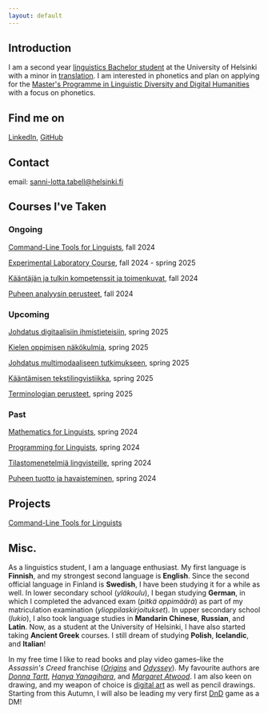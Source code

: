 ```yaml
---
layout: default
---
```


## Introduction

I am a second year [linguistics Bachelor student](https://www.helsinki.fi/fi/koulutusohjelmat/kielten-kandiohjelma/opiskelu/opintosuunnat#lingvistiikka) 
at the University of Helsinki with a minor in [translation](https://studies.helsinki.fi/tutkintorakenne/opintokokonaisuus/otm-ef876837-31d0-44f0-a22d-adb32a8c8868?cpId=hy-lv-74). I am interested in phonetics and plan on applying for the 
[Master's Programme in Linguistic Diversity and Digital Humanities](https://www.helsinki.fi/en/degree-programmes/linguistic-diversity-and-digital-humanities-masters-programme) with a focus on phonetics.


## Find me on

[LinkedIn](https://www.linkedin.com/in/sanni-lotta-tabell-137843243/), [GitHub](https://github.com/sannitabell)

## Contact

email: sanni-lotta.tabell@helsinki.fi 

## Courses I've Taken
### Ongoing

[Command-Line Tools for Linguists](https://studies.helsinki.fi/courses/course-implementation/hy-opt-cur-2425-261401a1-c550-4436-91b9-7edf4a1a3b57), fall 2024

[Experimental Laboratory Course](https://studies.helsinki.fi/courses/course-implementation/hy-opt-cur-2425-67768263-cad9-423e-827e-65cf453f3605), fall 2024 - spring 2025

[Kääntäjän ja tulkin kompetenssit ja toimenkuvat](https://studies.helsinki.fi/kurssit/toteutus/hy-opt-cur-2425-e526b5cb-c20b-462f-a479-f1b8eea8fe09), fall 2024

[Puheen analyysin perusteet](https://studies.helsinki.fi/kurssit/toteutus/otm-f6bb35f3-b2db-485b-8bad-288a1bd5fead), fall 2024

### Upcoming

[Johdatus digitaalisiin ihmistieteisiin](https://studies.helsinki.fi/kurssit/toteutus/hy-opt-cur-2425-3cd28bb6-ab6b-45d1-859e-d4c4b55535d3), spring 2025

[Kielen oppimisen näkökulmia](https://studies.helsinki.fi/kurssit/toteutus/hy-opt-cur-2425-dad61218-59ca-4318-83cf-616746ee6100), spring 2025

[Johdatus multimodaaliseen tutkimukseen](https://studies.helsinki.fi/kurssit/toteutus/hy-opt-cur-2425-e18cff1c-40b2-46f0-b650-1a6a00871ed3), spring 2025

[Kääntämisen tekstilingvistiikka](https://studies.helsinki.fi/kurssit/toteutus/hy-opt-cur-2425-980efaa2-a6c3-43d3-a852-c71187c9c5a5), spring 2025

[Terminologian perusteet](https://studies.helsinki.fi/kurssit/toteutus/hy-opt-cur-2425-83917bc9-a695-4182-b4d5-66be88ba88b5), spring 2025

### Past

[Mathematics for Linguists](https://studies.helsinki.fi/courses/course-implementation/hy-opt-cur-2324-e7622986-09b2-4dee-a67e-ceec2009389d), spring 2024

[Programming for Linguists](https://studies.helsinki.fi/courses/course-implementation/hy-opt-cur-2324-2b1a1c0f-9701-4397-9e19-ab80b0c87af4/KIK-LG208), spring 2024

[Tilastomenetelmiä lingvisteille](https://studies.helsinki.fi/kurssit/toteutus/hy-opt-cur-2324-b0e19397-66f9-4889-8375-4aa61f3a09df/KIK-LG207), spring 2024

[Puheen tuotto ja havaisteminen](https://studies.helsinki.fi/kurssit/toteutus/hy-opt-cur-2324-872231cc-b345-4bf4-868e-f1b32209a218/KIK-LG213), spring 2024

## Projects

[Command-Line Tools for Linguists](https://github.com/sannitabell/sannitabell.github.io)


## Misc. 

As a linguistics student, I am a language enthusiast. My first language is **Finnish**, and my strongest second language is **English**.
Since the second official language in Finland is **Swedish**, I have been studying it for a while as well.
In lower secondary school (_yläkoulu_), I began studying **German**, in which I completed the advanced exam (_pitkä oppimäärä_) 
as part of my matriculation examination (_ylioppilaskirjoitukset_).
In upper secondary school (_lukio_), I also took language studies in **Mandarin Chinese**, **Russian**, and **Latin**. 
Now, as a student at the University of Helsinki, I have also started taking **Ancient Greek** courses.
I still dream of studying **Polish**, **Icelandic**, and **Italian**!
 
In my free time I like to read books and play video games–like the _Assassin's Creed_ franchise
([_Origins_](https://store.ubisoft.com/eu/assassins-creed-origins/592450934e0165f46c8b456a.html?lang=en-SK) and [_Odyssey_](https://store.ubisoft.com/eu/assassins-creed-odyssey/5afda5f788a7e34d25b5012f.html?lang=en_US)).
 My favourite authors are [_Donna Tartt_](https://www.britannica.com/biography/Donna-Tartt),
 [_Hanya Yanagihara_](https://www.prhspeakers.com/speaker/hanya-yanagihara), and [_Margaret Atwood_](https://margaretatwood.ca/).
I am also keen on drawing, and my weapon of choice is [digital art](https://www.clipstudio.net/en/?gad_source=1&gclid=Cj0KCQjwj4K5BhDYARIsAD1Ly2pZgQlEykcGVW2i70IEww727QtmD6SnX6nosqlEd2VZ1tzDrZE-XYMaAizVEALw_wcB) as well as pencil drawings.
Starting from this Autumn, I will also be leading my very first [DnD](https://www.dndbeyond.com/how-to-play-dnd) game as a DM!
